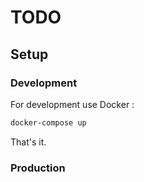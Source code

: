 # TODO

## Setup

### Development

For development use Docker :

```bash
docker-compose up
```

That's it.

### Production

